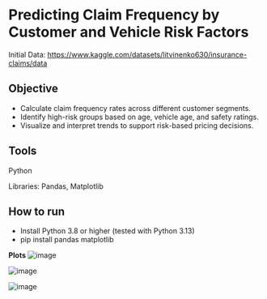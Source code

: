 # Predicting Claim Frequency by Customer and Vehicle Risk Factors

Initial Data: https://www.kaggle.com/datasets/litvinenko630/insurance-claims/data 

## Objective

- Calculate claim frequency rates across different customer segments.
- Identify high-risk groups based on age, vehicle age, and safety ratings.
- Visualize and interpret trends to support risk-based pricing decisions.

## Tools

Python

Libraries: Pandas, Matplotlib

## How to run

- Install Python 3.8 or higher (tested with Python 3.13)
- pip install pandas matplotlib


**Plots**
![image](https://github.com/user-attachments/assets/114df831-cb0f-414f-8d4b-0e1b311ea0bf)


![image](https://github.com/user-attachments/assets/bfbd236b-48ea-4c65-884d-6b557d5e4c84)

![image](https://github.com/user-attachments/assets/d7b10fa0-55b4-4aa3-9879-8d8906af6322)
